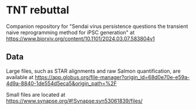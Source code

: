 # TNT rebuttal

Companion repository for "Sendai virus persistence questions the transient naive reprogramming method for iPSC generation" at https://www.biorxiv.org/content/10.1101/2024.03.07.583804v1

## Data

Large files, such as STAR alignments and raw Salmon quantification, are available at https://app.globus.org/file-manager?origin_id=68d0e70e-e59a-4d9a-8840-1de554d5eca5&origin_path=%2F

Small files are located at https://www.synapse.org/#!Synapse:syn53061839/files/
